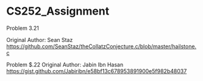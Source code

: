 # CS252_Assignment
Problem 3.21

Original Author:
Sean Staz
https://github.com/SeanStaz/theCollatzConjecture.c/blob/master/hailstone.c

Problem $.22
Original Author:
Jabin Ibn Hasan
https://gist.github.com/Jabiribn/e58bf13c678953891900e5f982b48037
